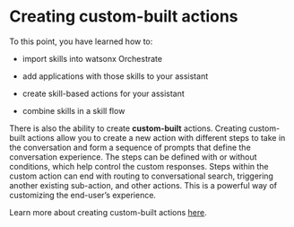 # Creating custom-built actions
To this point, you have learned how to:

- import skills into watsonx Orchestrate

- add applications with those skills to your assistant

- create skill-based actions for your assistant

- combine skills in a skill flow
  
There is also the ability to create **custom-built** actions. Creating custom-built actions allow you to create a new action with different steps to take in the conversation and form a sequence of prompts that define the conversation experience. The steps can be defined with or without conditions, which help control the custom responses. Steps within the custom action can end with routing to conversational search, triggering another existing sub-action, and other actions. This is a powerful way of customizing the end-user’s experience.

Learn more about creating custom-built actions <a href="https://www.ibm.com/docs/en/watsonx/watson-orchestrate/current?topic=assistants-building-your-ai-assistant-actions#build-actions-from-scratch" target="_blank">here</a>.

